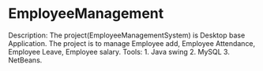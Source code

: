 # EmployeeManagement 
Description:
        The project(EmployeeManagementSystem) is Desktop base Application. The project is to manage Employee add, Employee Attendance, Employee Leave, Employee salary.
Tools: 1. Java swing 2. MySQL 3. NetBeans.
